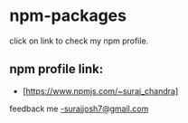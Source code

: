 # npm-packages
click on link to check my npm profile.

## npm profile link:
- [https://www.npmjs.com/~suraj_chandra]

feedback me -surajjosh7@gmail.com

